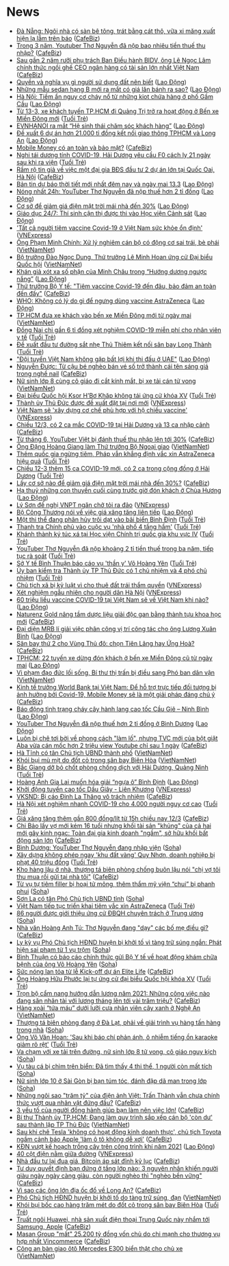 # News

- [Đà Nẵng: Ngôi nhà có sàn bê tông, trát bằng cát thô, vữa xi măng xuất hiện lạ lẫm trên báo](https://cafebiz.vn/da-nang-ngoi-nha-co-san-be-tong-trat-bang-cat-tho-vua-xi-mang-xuat-hien-la-lam-tren-bao-20210312193312444.chn) ([CafeBiz](https://cafebiz.vn))
- [Trong 3 năm, Youtuber Thơ Nguyễn đã nộp bao nhiêu tiền thuế thu nhập?](https://cafebiz.vn/trong-3-nam-youtuber-tho-nguyen-da-nop-bao-nhieu-tien-thue-thu-nhap-20210312203946367.chn) ([CafeBiz](https://cafebiz.vn))
- [Sau gần 2 năm rưỡi phụ trách Ban Điều hành BIDV, ông Lê Ngọc Lâm chính thức ngồi ghế CEO ngân hàng có tài sản lớn nhất Việt Nam](https://cafebiz.vn/sau-gan-2-nam-ruoi-phu-trach-ban-dieu-hanh-bidv-ong-le-ngoc-lam-chinh-thuc-ngoi-ghe-ceo-ngan-hang-co-tai-san-lon-nhat-viet-nam-20210312203030622.chn) ([CafeBiz](https://cafebiz.vn))
- [Quyền và nghĩa vụ gì người sử dụng đất nên biết](https://laodong.vn/bat-dong-san/quyen-va-nghia-vu-gi-nguoi-su-dung-dat-nen-biet-887253.ldo) ([Lao Động](https://laodong.vn))
- [Những mẫu sedan hạng B mới ra mắt có giá lăn bánh ra sao?](https://laodong.vn/xe/nhung-mau-sedan-hang-b-moi-ra-mat-co-gia-lan-banh-ra-sao-888346.ldo) ([Lao Động](https://laodong.vn))
- [Hà Nội: Tiềm ẩn nguy cơ cháy nổ từ những kiot chứa hàng ở phố Gầm Cầu](https://laodong.vn/ban-doc/ha-noi-tiem-an-nguy-co-chay-no-tu-nhung-kiot-chua-hang-o-pho-gam-cau-888432.ldo) ([Lao Động](https://laodong.vn))
- [Từ 13-3, xe khách tuyến TP.HCM đi Quảng Trị trở ra hoạt động ở Bến xe Miền Đông mới](https://tuoitre.vn/tu-13-3-xe-khach-tuyen-tp-hcm-di-quang-tri-tro-ra-hoat-dong-o-ben-xe-mien-dong-moi-20210312200215386.htm) ([Tuổi Trẻ](https://tuoitre.vn))
- [EVNHANOI ra mắt “Hệ sinh thái chăm sóc khách hàng”](https://laodong.vn/kinh-te/evnhanoi-ra-mat-he-sinh-thai-cham-soc-khach-hang-888560.ldo) ([Lao Động](https://laodong.vn))
- [Đề xuất 6 dự án hơn 21.000 tỉ đồng kết nối giao thông TPHCM và Long An](https://laodong.vn/xa-hoi/de-xuat-6-du-an-hon-21000-ti-dong-ket-noi-giao-thong-tphcm-va-long-an-888591.ldo) ([Lao Động](https://laodong.vn))
- [Mobile Money có an toàn và bảo mật?](https://cafebiz.vn/mobile-money-co-an-toan-va-bao-mat-20210312192257409.chn) ([CafeBiz](https://cafebiz.vn))
- [Nghi tái dương tính COVID-19, Hải Dương yêu cầu F0 cách ly 21 ngày sau khi ra viện](https://tuoitre.vn/nghi-tai-duong-tinh-covid-19-hai-duong-yeu-cau-f0-cach-ly-21-ngay-sau-khi-ra-vien-20210312193826271.htm) ([Tuổi Trẻ](https://tuoitre.vn))
- [Rầm rộ tin giả về việc một đại gia BĐS đầu tư 2 dự án lớn tại Quốc Oai, Hà Nội](https://cafebiz.vn/ram-ro-tin-gia-ve-viec-mot-dai-gia-bds-dau-tu-2-du-an-lon-tai-quoc-oai-ha-noi-20210312191421857.chn) ([CafeBiz](https://cafebiz.vn))
- [Bản tin dự báo thời tiết mới nhất đêm nay và ngày mai 13.3](https://laodong.vn/video/ban-tin-du-bao-thoi-tiet-moi-nhat-dem-nay-va-ngay-mai-133-888510.ldo) ([Lao Động](https://laodong.vn))
- [Nóng nhất 24h: YouTuber Thơ Nguyễn đã nộp thuế hơn 2 tỉ đồng](https://laodong.vn/video/nong-nhat-24h-youtuber-tho-nguyen-da-nop-thue-hon-2-ti-dong-888567.ldo) ([Lao Động](https://laodong.vn))
- [Cơ sở để giảm giá điện mặt trời mái nhà đến 30%](https://laodong.vn/video-thoi-su/co-so-de-giam-gia-dien-mat-troi-mai-nha-den-30-888596.ldo) ([Lao Động](https://laodong.vn))
- [Giáo dục 24/7: Thí sinh cận thị được thi vào Học viện Cảnh sát](https://laodong.vn/video/giao-duc-247-thi-sinh-can-thi-duoc-thi-vao-hoc-vien-canh-sat-888438.ldo) ([Lao Động](https://laodong.vn))
- ['Tất cả người tiêm vaccine Covid-19 ở Việt Nam sức khỏe ổn định'](https://vnexpress.net/tat-ca-nguoi-tiem-vaccine-covid-19-o-viet-nam-suc-khoe-on-dinh-4247759.html) ([VNExpress](https://vnexpress.net))
- [Ông Phạm Minh Chính: Xử lý nghiêm cán bộ có động cơ sai trái, bè phái](http://vietnamnet.vn/vn/thoi-su/chinh-tri/ong-pham-minh-chinh-xu-ly-nghiem-can-bo-co-dong-co-sai-trai-be-phai-719273.html) ([VietNamNet](https://vietnamnet.vn))
- [Bộ trưởng Đào Ngọc Dung, Thứ trưởng Lê Minh Hoan ứng cử Đại biểu Quốc hội](http://vietnamnet.vn/vn/thoi-su/quoc-hoi/bo-truong-dao-ngoc-dung-thu-truong-le-minh-hoan-ung-cu-dai-bieu-quoc-hoi-719277.html) ([VietNamNet](https://vietnamnet.vn))
- [Khán giả xót xa số phận của Minh Châu trong “Hướng dương ngược nắng”](https://laodong.vn/giai-tri/khan-gia-xot-xa-so-phan-cua-minh-chau-trong-huong-duong-nguoc-nang-888531.ldo) ([Lao Động](https://laodong.vn))
- [Thứ trưởng Bộ Y tế: "Tiêm vaccine Covid-19 đến đâu, bảo đảm an toàn đến đấy"](https://cafebiz.vn/thu-truong-bo-y-te-tiem-vaccine-covid-19-den-dau-bao-dam-an-toan-den-day-20210312190516325.chn) ([CafeBiz](https://cafebiz.vn))
- [WHO: Không có lý do gì để ngưng dùng vaccine AstraZeneca](https://laodong.vn/the-gioi/who-khong-co-ly-do-gi-de-ngung-dung-vaccine-astrazeneca-888573.ldo) ([Lao Động](https://laodong.vn))
- [TP.HCM đưa xe khách vào bến xe Miền Đông mới từ ngày mai](http://vietnamnet.vn/vn/thoi-su/an-toan-giao-thong/tp-hcm-dua-xe-khach-vao-ben-xe-mien-dong-moi-tu-ngay-mai-719276.html) ([VietNamNet](https://vietnamnet.vn))
- [Đồng Nai chi gần 6 tỉ đồng xét nghiệm COVID-19 miễn phí cho nhân viên y tế](https://tuoitre.vn/dong-nai-chi-gan-6-ti-dong-xet-nghiem-covid-19-mien-phi-cho-nhan-vien-y-te-20210312192044762.htm) ([Tuổi Trẻ](https://tuoitre.vn))
- [Đề xuất đầu tư đường sắt nhẹ Thủ Thiêm kết nối sân bay Long Thành](https://tuoitre.vn/de-xuat-dau-tu-duong-sat-nhe-thu-thiem-ket-noi-san-bay-long-thanh-20210312182015697.htm) ([Tuổi Trẻ](https://tuoitre.vn))
- [&quot;Đội tuyển Việt Nam không gặp bất lợi khi thi đấu ở UAE&quot;](https://laodong.vn/bong-da/doi-tuyen-viet-nam-khong-gap-bat-loi-khi-thi-dau-o-uae-888547.ldo) ([Lao Động](https://laodong.vn))
- [Nguyễn Được: Từ cậu bé nghèo bán vé số trở thành cái tên sáng giá trong nghề nail](https://cafebiz.vn/nguyen-duoc-tu-cau-be-ngheo-ban-ve-so-tro-thanh-cai-ten-sang-gia-trong-nghe-nail-20210310203621546.chn) ([CafeBiz](https://cafebiz.vn))
- [Nữ sinh lớp 8 cùng cô giáo đi cắt kính mắt, bị xe tải cán tử vong](http://vietnamnet.vn/vn/thoi-su/an-toan-giao-thong/nu-sinh-lop-8-cung-co-giao-di-cat-kinh-mat-bi-xe-tai-can-tu-vong-719274.html) ([VietNamNet](https://vietnamnet.vn))
- [Đại biểu Quốc hội Ksor H’Bơ Khăp không tái ứng cử khóa XV](https://tuoitre.vn/dai-bieu-quoc-hoi-ksor-hbo-khap-khong-tai-ung-cu-khoa-xv-20210312185920187.htm) ([Tuổi Trẻ](https://tuoitre.vn))
- [Thành ủy Thủ Đức được đề xuất đặt tại nơi mới](https://vnexpress.net/thanh-uy-thu-duc-duoc-de-xuat-dat-tai-noi-moi-4247716.html) ([VNExpress](https://vnexpress.net))
- [Việt Nam sẽ 'xây dựng cơ chế phù hợp với hộ chiếu vaccine'](https://vnexpress.net/viet-nam-se-xay-dung-co-che-phu-hop-voi-ho-chieu-vaccine-4247741.html) ([VNExpress](https://vnexpress.net))
- [Chiều 12/3, có 2 ca mắc COVID-19 tại Hải Dương và 13 ca nhập cảnh](https://cafebiz.vn/chieu-12-3-co-2-ca-mac-covid-19-tai-hai-duong-va-13-ca-nhap-canh-2021031219113026.chn) ([CafeBiz](https://cafebiz.vn))
- [Từ tháng 6, YouTuber Việt bị đánh thuế thu nhập lên tới 30%](https://cafebiz.vn/tu-thang-6-youtuber-viet-bi-danh-thue-thu-nhap-len-toi-30-20210312173326321.chn) ([CafeBiz](https://cafebiz.vn))
- [Ông Đặng Hoàng Giang làm Thứ trưởng Bộ Ngoại giao](http://vietnamnet.vn/vn/thoi-su/chinh-tri/ong-dang-hoang-giang-lam-thu-truong-bo-ngoai-giao-719215.html) ([VietNamNet](https://vietnamnet.vn))
- [Thêm quốc gia ngừng tiêm, Pháp vẫn khẳng định vắc xin AstraZeneca hiệu quả](https://tuoitre.vn/them-quoc-gia-ngung-tiem-phap-van-khang-dinh-vac-xin-astrazeneca-hieu-qua-20210312184053699.htm) ([Tuổi Trẻ](https://tuoitre.vn))
- [Chiều 12-3 thêm 15 ca COVID-19 mới, có 2 ca trong cộng đồng ở Hải Dương](https://tuoitre.vn/chieu-12-3-them-15-ca-covid-19-moi-co-2-ca-trong-cong-dong-o-hai-duong-20210312181203357.htm) ([Tuổi Trẻ](https://tuoitre.vn))
- [Lấy cơ sở nào để giảm giá điện mặt trời mái nhà đến 30%?](https://cafebiz.vn/lay-co-so-nao-de-giam-gia-dien-mat-troi-mai-nha-den-30-20210312173205187.chn) ([CafeBiz](https://cafebiz.vn))
- [Hạ thuỷ những con thuyền cuối cùng trước giờ đón khách ở Chùa Hương](https://laodong.vn/photo/ha-thuy-nhung-con-thuyen-cuoi-cung-truoc-gio-don-khach-o-chua-huong-888519.ldo) ([Lao Động](https://laodong.vn))
- [Lý Sơn đề nghị VNPT ngăn chở tỏi ra đảo](https://vnexpress.net/ly-son-de-nghi-vnpt-ngan-cho-toi-ra-dao-4247714.html) ([VNExpress](https://vnexpress.net))
- [Bộ Công Thương nói về việc giá xăng tăng liên tiếp](https://laodong.vn/video-thoi-su/bo-cong-thuong-noi-ve-viec-gia-xang-tang-lien-tiep-888545.ldo) ([Lao Động](https://laodong.vn))
- [Một thi thể đang phân hủy trôi dạt vào bãi biển Bình Định](https://tuoitre.vn/mot-thi-the-dang-phan-huy-troi-dat-vao-bai-bien-binh-dinh-20210312183349176.htm) ([Tuổi Trẻ](https://tuoitre.vn))
- [Thanh tra Chính phủ vào cuộc vụ 'nhà phố 4 tầng hầm'](https://tuoitre.vn/thanh-tra-chinh-phu-vao-cuoc-vu-nha-pho-4-tang-ham-20210312181232841.htm) ([Tuổi Trẻ](https://tuoitre.vn))
- [Khánh thành ký túc xá tại Học viện Chính trị quốc gia khu vực IV](https://tuoitre.vn/khanh-thanh-ky-tuc-xa-tai-hoc-vien-chinh-tri-quoc-gia-khu-vuc-iv-20210312164729982.htm) ([Tuổi Trẻ](https://tuoitre.vn))
- [YouTuber Thơ Nguyễn đã nộp khoảng 2 tỉ tiền thuế trong ba năm, tiếp tục rà soát](https://tuoitre.vn/youtuber-tho-nguyen-da-nop-khoang-2-ti-tien-thue-trong-ba-nam-tiep-tuc-ra-soat-20210312174732772.htm) ([Tuổi Trẻ](https://tuoitre.vn))
- [Sở Y tế Bình Thuận báo cáo vụ 'thần y' Võ Hoàng Yên](https://tuoitre.vn/so-y-te-binh-thuan-bao-cao-vu-than-y-vo-hoang-yen-20210312174813708.htm) ([Tuổi Trẻ](https://tuoitre.vn))
- [Ủy ban kiểm tra Thành ủy TP Thủ Đức có 1 chủ nhiệm và 4 phó chủ nhiệm](https://tuoitre.vn/uy-ban-kiem-tra-thanh-uy-tp-thu-duc-co-1-chu-nhiem-va-4-pho-chu-nhiem-20210312174004692.htm) ([Tuổi Trẻ](https://tuoitre.vn))
- [Chủ tịch xã bị kỷ luật vì cho thuê đất trái thẩm quyền](https://vnexpress.net/chu-tich-xa-bi-ky-luat-vi-cho-thue-dat-trai-tham-quyen-4247708.html) ([VNExpress](https://vnexpress.net))
- [Xét nghiệm ngẫu nhiên cho người dân Hà Nội](https://vnexpress.net/xet-nghiem-ngau-nhien-cho-nguoi-dan-ha-noi-4247684.html) ([VNExpress](https://vnexpress.net))
- [60 triệu liều vaccine COVID-19 tại Việt Nam sẽ về Việt Nam khi nào?](https://laodong.vn/infographic/60-trieu-lieu-vaccine-covid-19-tai-viet-nam-se-ve-viet-nam-khi-nao-886851.ldo) ([Lao Động](https://laodong.vn))
- [Naturenz Gold nâng tầm dược liệu giải độc gan bằng thành tựu khoa học mới](https://cafebiz.vn/naturenz-gold-nang-tam-duoc-lieu-giai-doc-gan-bang-thanh-tuu-khoa-hoc-moi-20210312165103577.chn) ([CafeBiz](https://cafebiz.vn))
- [Đại diện MRB lí giải việc phân công vị trí công tác cho ông Lương Xuân Bình](https://laodong.vn/xa-hoi/dai-dien-mrb-li-giai-viec-phan-cong-vi-tri-cong-tac-cho-ong-luong-xuan-binh-888442.ldo) ([Lao Động](https://laodong.vn))
- [Sân bay thứ 2 cho Vùng Thủ đô: chọn Tiên Lãng hay Ứng Hoà?](https://cafebiz.vn/san-bay-thu-2-cho-vung-thu-do-chon-tien-lang-hay-ung-hoa-20210312172433827.chn) ([CafeBiz](https://cafebiz.vn))
- [TPHCM: 22 tuyến xe dừng đón khách ở bến xe Miền Đông cũ từ ngày mai](https://laodong.vn/xa-hoi/tphcm-22-tuyen-xe-dung-don-khach-o-ben-xe-mien-dong-cu-tu-ngay-mai-888489.ldo) ([Lao Động](https://laodong.vn))
- [Vi phạm đạo đức lối sống, Bí thư thị trấn bị điều sang Phó ban dân vận](http://vietnamnet.vn/vn/thoi-su/vi-pha-m-da-o-du-c-lo-i-so-ng-bi-thu-thi-tra-n-bi-die-u-sang-pho-ban-da-n-van-719236.html) ([VietNamNet](https://vietnamnet.vn))
- [Kinh tế trưởng World Bank tại Việt Nam: Để hỗ trợ trực tiếp đối tượng bị ảnh hưởng bởi Covid-19, Mobile Money sẽ là một giải pháp đáng chú ý](https://cafebiz.vn/kinh-te-truong-world-bank-tai-viet-nam-de-ho-tro-truc-tiep-doi-tuong-bi-anh-huong-boi-covid-19-mobile-money-se-la-mot-giai-phap-dang-chu-y-20210312170136905.chn) ([CafeBiz](https://cafebiz.vn))
- [Báo động tình trạng cháy cây hành lang cao tốc Cầu Giẽ – Ninh Bình](https://laodong.vn/video/bao-dong-tinh-trang-chay-cay-hanh-lang-cao-toc-cau-gie--ninh-binh-888344.ldo) ([Lao Động](https://laodong.vn))
- [YouTuber Thơ Nguyễn đã nộp thuế hơn 2 tỉ đồng ở Bình Dương](https://laodong.vn/kinh-te/youtuber-tho-nguyen-da-nop-thue-hon-2-ti-dong-o-binh-duong-888474.ldo) ([Lao Động](https://laodong.vn))
- [Luôn bị chê tơi bời về phong cách "làm lố", nhưng TVC mới của bột giặt Aba vừa cán mốc hơn 2 triệu view Youtube chỉ sau 1 ngày](https://cafebiz.vn/du-luon-bi-che-toi-boi-ve-phong-cach-quang-cao-lam-lo-va-le-the-tvc-moi-cua-bot-giat-aba-vua-can-moc-hon-2-trieu-view-youtube-chi-sau-1-ngay-20210312164013083.chn) ([CafeBiz](https://cafebiz.vn))
- [Hà Tĩnh có tân Chủ tịch UBND thành phố](http://vietnamnet.vn/vn/thoi-su/chinh-tri/ha-tinh-co-tan-chu-tich-ubnd-thanh-pho-719150.html) ([VietNamNet](https://vietnamnet.vn))
- [Khói bụi mù mịt do đốt cỏ trong sân bay Biên Hòa](http://vietnamnet.vn/vn/thoi-su/khoi-bui-mu-mit-do-dot-co-trong-san-bay-bien-hoa-719244.html) ([VietNamNet](https://vietnamnet.vn))
- [Bắc Giang dỡ bỏ chốt phòng chống dịch với Hải Dương, Quảng Ninh](https://tuoitre.vn/bac-giang-do-bo-chot-phong-chong-dich-voi-hai-duong-quang-ninh-20210312160918683.htm) ([Tuổi Trẻ](https://tuoitre.vn))
- [Hoàng Anh Gia Lai muốn hóa giải “ngựa ô” Bình Định](https://laodong.vn/video/hoang-anh-gia-lai-muon-hoa-giai-ngua-o-binh-dinh-888444.ldo) ([Lao Động](https://laodong.vn))
- [Khởi động tuyến cao tốc Dầu Giây - Liên Khương](https://vnexpress.net/khoi-dong-tuyen-cao-toc-dau-giay-lien-khuong-4247490.html) ([VNExpress](https://vnexpress.net))
- [VKSND: Bị cáo Đinh La Thăng vô trách nhiệm](https://cafebiz.vn/vksnd-bi-cao-dinh-la-thang-vo-trach-nhiem-20210312162052177.chn) ([CafeBiz](https://cafebiz.vn))
- [Hà Nội xét nghiệm nhanh COVID-19 cho 4.000 người nguy cơ cao](https://tuoitre.vn/ha-noi-xet-nghiem-nhanh-covid-19-cho-4-000-nguoi-nguy-co-cao-20210312155258496.htm) ([Tuổi Trẻ](https://tuoitre.vn))
- [Giá xăng tăng thêm gần 800 đồng/lít từ 15h chiều nay 12/3](https://cafebiz.vn/gia-xang-tang-them-gan-800-dong-lit-tu-15h-chieu-nay-12-3-20210312161213475.chn) ([CafeBiz](https://cafebiz.vn))
- [Chi Bảo lấy vợ mới kém 16 tuổi nhưng khối tài sản "khủng" của cả hai mới gây kinh ngạc: Toàn đại gia kinh doanh "ngầm", sở hữu khối bất động sản lớn](https://cafebiz.vn/chi-bao-lay-vo-moi-kem-16-tuoi-nhung-khoi-tai-san-khung-cua-ca-hai-moi-gay-kinh-ngac-toan-dai-gia-kinh-doanh-ngam-so-huu-khoi-bat-dong-san-lon-20210312161037536.chn) ([CafeBiz](https://cafebiz.vn))
- [Bình Dương: YouTuber Thơ Nguyễn đang nhập viện](https://soha.vn/binh-duong-youtuber-tho-nguyen-dang-nhap-vien-20210312161027704.htm) ([Soha](https://soha.vn))
- [Xây dựng không phép ngay 'khu đất vàng' Quy Nhơn, doanh nghiệp bị phạt 40 triệu đồng](https://tuoitre.vn/xay-dung-khong-phep-ngay-khu-dat-vang-quy-nhon-doanh-nghiep-bi-phat-40-trieu-dong-20210312135819036.htm) ([Tuổi Trẻ](https://tuoitre.vn))
- [Kho hàng lậu ở nhà, thượng tá biên phòng chống buôn lậu nói "chị vợ tôi thu mua rồi gửi tại nhà tôi"](https://cafebiz.vn/kho-hang-lau-o-nha-thuong-ta-bien-phong-chong-buon-lau-noi-chi-vo-toi-thu-mua-roi-gui-tai-nha-toi-20210312160721916.chn) ([CafeBiz](https://cafebiz.vn))
- [Từ vụ tự tiêm filler bị hoại tử mông, thêm thẩm mỹ viện “chui” bị phanh phui](https://soha.vn/tu-vu-tu-tiem-filler-bi-hoai-tu-mong-them-tham-my-vien-chui-bi-phanh-phui-20210312155305188.htm) ([Soha](https://soha.vn))
- [Sơn La có tân Phó Chủ tịch UBND tỉnh](https://soha.vn/son-la-co-tan-pho-chu-tich-ubnd-tinh-20210312144634571.htm) ([Soha](https://soha.vn))
- [Việt Nam tiếp tục triển khai tiêm vắc xin AstraZeneca](https://tuoitre.vn/viet-nam-tiep-tuc-trien-khai-tiem-vac-xin-astrazeneca-20210312150551756.htm) ([Tuổi Trẻ](https://tuoitre.vn))
- [86 người được giới thiệu ứng cử ĐBQH chuyên trách ở Trung ương](https://soha.vn/86-nguoi-duoc-gioi-thieu-ung-cu-dbqh-chuyen-trach-o-trung-uong-20210312135831024.htm) ([Soha](https://soha.vn))
- [Nhà văn Hoàng Anh Tú: Thơ Nguyễn đang "dạy" các bố mẹ điều gì?](https://cafebiz.vn/nha-van-hoang-anh-tu-tho-nguyen-dang-day-cac-bo-me-dieu-gi-20210312153437264.chn) ([CafeBiz](https://cafebiz.vn))
- [Ly kỳ vụ Phó Chủ tịch HĐND huyện bị khởi tố vì tàng trữ súng ngắn: Phát hiện sai phạm từ 1 vụ trộm](https://soha.vn/ly-ky-vu-pho-chu-tich-hdnd-huyen-bi-khoi-to-vi-tang-tru-sung-ngan-phat-hien-sai-pham-tu-1-vu-trom-2021031215333342.htm) ([Soha](https://soha.vn))
- [Bình Thuận có báo cáo chính thức gửi Bộ Y tế về hoạt động khám chữa bệnh của ông Võ Hoàng Yên](https://soha.vn/binh-thuan-bao-cao-chinh-thuc-bo-y-te-ve-hoat-dong-kham-chua-benh-cua-ong-vo-hoang-yen-20210312152610898.htm) ([Soha](https://soha.vn))
- [Sức nóng lan tỏa từ lễ Kick-off dự án Elite Life](https://cafebiz.vn/suc-nong-lan-toa-tu-le-kick-off-du-an-elite-life-2021031215153088.chn) ([CafeBiz](https://cafebiz.vn))
- [Ông Hoàng Hữu Phước lại tự ứng cử đại biểu Quốc hội khóa XV](https://tuoitre.vn/ong-hoang-huu-phuoc-lai-tu-ung-cu-dai-bieu-quoc-hoi-khoa-xv-20210312125316304.htm) ([Tuổi Trẻ](https://tuoitre.vn))
- [Trọn bộ cẩm nang hướng dẫn lương năm 2021: Những công việc nào đang săn nhân tài với lương tháng lên tới vài trăm triệu?](https://cafebiz.vn/tron-bo-cam-nang-huong-dan-luong-nam-2021-nhung-cong-viec-nao-dang-san-nhan-tai-voi-luong-thang-len-toi-vai-tram-trieu-20210312112700902.chn) ([CafeBiz](https://cafebiz.vn))
- [Hàng xoài “tứa máu” dưới lưỡi cưa nhân viên cây xanh ở Nghệ An](http://vietnamnet.vn/vn/thoi-su/hang-xoai-tua-mau-duoi-luoi-cua-nhan-vien-cay-xanh-o-nghe-an-719143.html) ([VietNamNet](https://vietnamnet.vn))
- [Thượng tá biên phòng đang ở Đà Lạt, phải về giải trình vụ hàng tấn hàng trong nhà](https://soha.vn/thuong-ta-bien-phong-dang-o-da-lat-phai-ve-giai-trinh-vu-hang-tan-hang-trong-nha-20210312150309839.htm) ([Soha](https://soha.vn))
- [Ông Võ Văn Hoan: 'Sau khi báo chí phản ánh, ô nhiễm tiếng ồn karaoke giảm rõ rệt'](https://tuoitre.vn/ong-vo-van-hoan-sau-khi-bao-chi-phan-anh-o-nhiem-tieng-on-karaoke-giam-ro-ret-20210312140726598.htm) ([Tuổi Trẻ](https://tuoitre.vn))
- [Va chạm với xe tải trên đường, nữ sinh lớp 8 tử vong, cô giáo nguy kịch](https://soha.vn/va-cham-voi-xe-tai-tren-duong-nu-sinh-lop-8-tu-vong-co-giao-nguy-kich-20210312145018569.htm) ([Soha](https://soha.vn))
- [Vụ tàu cá bị chìm trên biển: Đã tìm thấy 4 thi thể, 1 người còn mất tích](https://soha.vn/vu-tau-ca-bi-chim-tren-bien-da-tim-thay-4-thi-the-1-nguoi-con-mat-tich-20210312141306196.htm) ([Soha](https://soha.vn))
- [Nữ sinh lớp 10 ở Sài Gòn bị bạn túm tóc, đánh đập dã man trong lớp](https://soha.vn/nu-sinh-lop-10-o-sai-gon-bi-ban-tum-toc-danh-dap-da-man-trong-lop-2021031214220974.htm) ([Soha](https://soha.vn))
- [Những ngôi sao "trăm tỷ" của điện ảnh Việt: Trấn Thành vẫn chưa chính thức vượt qua nhân vật đứng đầu?](https://cafebiz.vn/nhung-ngoi-sao-tram-ty-cua-dien-anh-viet-tran-thanh-van-chua-chinh-thuc-vuot-qua-nhan-vat-dung-dau-20210312144841627.chn) ([CafeBiz](https://cafebiz.vn))
- [3 yếu tố của người đồng hành giúp bạn làm nên việc lớn!](https://cafebiz.vn/3-yeu-to-cua-nguoi-dong-hanh-giup-ban-lam-nen-viec-lon-20210312110442815.chn) ([CafeBiz](https://cafebiz.vn))
- [Bí thư Thành ủy TP.HCM: Đang làm quy trình sắp xếp cán bộ 'còn dư' sau thành lập TP Thủ Đức](http://vietnamnet.vn/vn/thoi-su/bi-thu-thanh-uy-tp-hcm-dang-lam-quy-trinh-sap-xep-can-bo-con-du-sau-thanh-lap-tp-thu-duc-719136.html) ([VietNamNet](https://vietnamnet.vn))
- [Sau khi chê Tesla 'không có hoạt động kinh doanh thực', chủ tịch Toyota ngầm cảnh báo Apple 'làm ô tô không dễ xơi'](https://cafebiz.vn/sau-khi-che-tesla-khong-co-hoat-dong-kinh-doanh-thuc-chu-tich-toyota-ngam-canh-bao-apple-lam-o-to-khong-de-xoi-20210312143248845.chn) ([CafeBiz](https://cafebiz.vn))
- [KĐN vượt kế hoạch trồng cây trên công trình khí năm 2021](https://laodong.vn/thong-tin-doanh-nghiep/kdn-vuot-ke-hoach-trong-cay-tren-cong-trinh-khi-nam-2021-888240.ldo) ([Lao Động](https://laodong.vn))
- [40 cột điện nằm giữa đường](https://vnexpress.net/40-cot-dien-nam-giua-duong-4247498.html) ([VNExpress](https://vnexpress.net))
- [Nhà đầu tư lại đua giá, Bitcoin áp sát đỉnh kỷ lục](https://cafebiz.vn/nha-dau-tu-lai-dua-gia-bitcoin-ap-sat-dinh-ky-luc-2021031214172268.chn) ([CafeBiz](https://cafebiz.vn))
- [Tư duy quyết định bạn đứng ở tầng lớp nào: 3 nguyên nhân khiến người giàu ngày ngày càng giàu, còn người nghèo thì "nghèo bền vững"](https://cafebiz.vn/tu-duy-quyet-dinh-ban-dung-o-tang-lop-nao-3-nguyen-nhan-khien-nguoi-giau-ngay-ngay-cang-giau-con-nguoi-ngheo-thi-ngheo-ben-vung-20210311115617538.chn) ([CafeBiz](https://cafebiz.vn))
- [Vì sao các ông lớn địa ốc đổ về Long An?](https://cafebiz.vn/vi-sao-cac-ong-lon-dia-oc-do-ve-long-an-20210312141028392.chn) ([CafeBiz](https://cafebiz.vn))
- [Phó Chủ tịch HĐND huyện bị khởi tố do tàng trữ súng, đạn](http://vietnamnet.vn/vn/thoi-su/pho-chu-tich-hdnd-huyen-bi-khoi-to-do-tang-tru-sung-dan-719151.html) ([VietNamNet](https://vietnamnet.vn))
- [Khói bụi bốc cao hàng trăm mét do đốt cỏ trong sân bay Biên Hòa](https://tuoitre.vn/khoi-bui-boc-cao-hang-tram-met-do-dot-co-trong-san-bay-bien-hoa-20210312134357491.htm) ([Tuổi Trẻ](https://tuoitre.vn))
- [Truất ngôi Huawei, nhà sản xuất điện thoại Trung Quốc này nhắm tới Samsung, Apple](https://cafebiz.vn/truat-ngoi-huawei-nha-san-xuat-dien-thoai-trung-quoc-nay-nham-toi-samsung-apple-20210312135738493.chn) ([CafeBiz](https://cafebiz.vn))
- [Masan Group "mất" 25.200 tỷ đồng vốn chủ do chi mạnh cho thương vụ hợp nhất Vincommerce](https://cafebiz.vn/masan-group-mat-25200-ty-dong-von-chu-do-chi-manh-cho-thuong-vu-hop-nhat-vincommerce-20210312135509996.chn) ([CafeBiz](https://cafebiz.vn))
- [Công an bàn giao ôtô Mercedes E300 biển thật cho chủ xe](http://vietnamnet.vn/vn/thoi-su/cong-an-ban-giao-oto-mercedes-e300-bien-that-cho-chu-xe-719146.html) ([VietNamNet](https://vietnamnet.vn))
